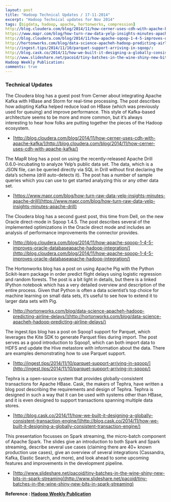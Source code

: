 ```yaml
---
layout: post
title: "Hadoop Technical Updates / 17-11-2014"
excerpt: "Hadoop Technical updates for Nov 2014"
tags: [bigdata, hadoop, apache, hortonworks, compression]
http://blog.cloudera.com/blog/2014/11/how-cerner-uses-cdh-with-apache-kafka/:
https://www.mapr.com/blog/how-turn-raw-data-yelp-insights-minutes-apache-drill:
http://blog.cloudera.com/blog/2014/11/how-apache-sqoop-1-4-5-improves-oracle-databaseapache-hadoop-integration/:
http://hortonworks.com/blog/data-science-apacheh-hadoop-predicting-airline-delays/:
http://ingest.tips/2014/11/10/parquet-support-arriving-in-sqoop/:
http://blog.cask.co/2014/11/how-we-built-it-designing-a-globally-consistent-transaction-engine/:
http://www.slideshare.net/pacoid/tiny-batches-in-the-wine-shiny-new-bits-in-spark-streaming:
Hadoop Weekly Publication:
comments: true
---
```


### Technical Updates

The Cloudera blog has a guest post from Cerner about integrating Apache Kafka with HBase and Storm for real-time processing. The post describes how adopting Kafka helped reduce load on HBase (which was previously used for queuing) and improve performance. This style of Kafka-based architecture seems to be more and more common, but it’s always interesting to hear how folks are putting together the pieces of the Hadoop ecosystem.

- [http://blog.cloudera.com/blog/2014/11/how-cerner-uses-cdh-with-apache-kafka/](http://blog.cloudera.com/blog/2014/11/how-cerner-uses-cdh-with-apache-kafka/)


The MapR blog has a post on using the recently-released Apache Drill 0.6.0-incubating to analyze Yelp’s public data set. The data, which is a JSON file, can be queried directly via SQL in Drill without first declaring the data’s schema (drill auto-detects it). The post has a number of sample queries which you can use to get started analyzing this or any other data set.

- [https://www.mapr.com/blog/how-turn-raw-data-yelp-insights-minutes-apache-drill](https://www.mapr.com/blog/how-turn-raw-data-yelp-insights-minutes-apache-drill)


The Cloudera blog has a second guest post, this time from Dell, on the new Oracle direct-mode in Sqoop 1.4.5. The post describes several of the implemented optimizations in the Oracle direct mode and includes an analysis of performance improvements the connector provides.

- [http://blog.cloudera.com/blog/2014/11/how-apache-sqoop-1-4-5-improves-oracle-databaseapache-hadoop-integration/](http://blog.cloudera.com/blog/2014/11/how-apache-sqoop-1-4-5-improves-oracle-databaseapache-hadoop-integration/)


The Hortonworks blog has a post on using Apache Pig with the Python Scikit-learn package in order predict flight delays using logistic regression and random forests. The post is a bit light in details, but there is a linked IPython notebook which has a very detailed overview and description of the entire process.  Given that Python is often a data scientist’s top choice for machine learning on small data sets, it’s useful to see how to extend it to larger data sets with Pig.

- [http://hortonworks.com/blog/data-science-apacheh-hadoop-predicting-airline-delays/](http://hortonworks.com/blog/data-science-apacheh-hadoop-predicting-airline-delays/)


The ingest.tips blog has a post on Sqoop1 support for Parquet, which leverages the Kite SDK to generate Parquet files during import. The post serves as a good introduction to Sqoop1, which can both import data to HDFS and update the Hive metastore with information about the data. There are examples demonstrating how to use Parquet support.

- [http://ingest.tips/2014/11/10/parquet-support-arriving-in-sqoop/](http://ingest.tips/2014/11/10/parquet-support-arriving-in-sqoop/)


Tephra is a open-source system that provides globally-consistent transactions for Apache HBase. Cask, the makers of Tephra, have written a blog post describing the requirements and design of Tephra. Tephra is designed in such a way that it can be used with systems other than HBase, and it is even designed to support transactions spanning multiple data stores.

- [http://blog.cask.co/2014/11/how-we-built-it-designing-a-globally-consistent-transaction-engine/](http://blog.cask.co/2014/11/how-we-built-it-designing-a-globally-consistent-transaction-engine/)


This presentation focusses on Spark streaming, the micro-batch component of Apache Spark. The slides give an introduction to both Spark and Spark streaming, describe several use cases (claiming there are 40+ known production use cases), give an overview of several integrations (Cassandra, Kafka, Elastic Search, and more), and look ahead to some upcoming features and improvements in the development pipeline.

- [http://www.slideshare.net/pacoid/tiny-batches-in-the-wine-shiny-new-bits-in-spark-streaming](http://www.slideshare.net/pacoid/tiny-batches-in-the-wine-shiny-new-bits-in-spark-streaming)

**Reference : [Hadoop Weekly Publication](http://hadoopweekly.com)**
